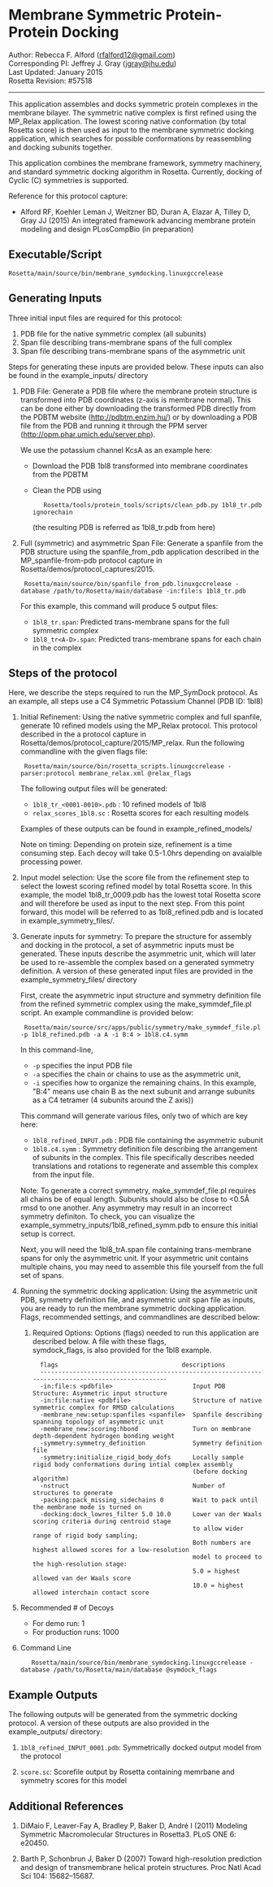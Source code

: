 Membrane Symmetric Protein-Protein Docking
==========================================

Author: Rebecca F. Alford (rfalford12@gmail.com)  
Corresponding PI: Jeffrey J. Gray (jgray@jhu.edu)  
Last Updated: January 2015  
Rosetta Revision: #57518  

---

This application assembles and docks symmetric protein complexes in the membrane
bilayer. The symmetric native complex is first refined using the MP_Relax
application. The lowest scoring native conformation (by total Rosetta score) is
then used as input to the membrane symmetric docking application, which searches
for possible conformations by reassembling and docking subunits together. 

This application combines the membrane framework, symmetry machinery, and standard
symmetric docking algorithm in Rosetta. Currently, docking of Cyclic (C) symmetries is
supported. 

Reference for this protocol capture:
* Alford RF, Koehler Leman J, Weitzner BD, Duran A, Elazar A, Tilley D, Gray JJ 
  (2015) An integrated framework advancing membrane protein modeling and design 
  PLosCompBio (in preparation) 

## Executable/Script ##

    Rosetta/main/source/bin/membrane_symdocking.linuxgccrelease

## Generating Inputs ##

Three initial input files are required for this protocol: 

1. PDB file for the native symmetric complex (all subunits)
2. Span file describing trans-membrane spans of the full complex
3. Span file describing trans-membrane spans of the asymmetric unit

Steps for generating these inputs are provided below. These inputs can also be found 
in the example_inputs/ directory

1. PDB File: Generate a PDB file where the membrane protein structure is transformed 
   into PDB coordinates (z-axis is membrane normal). This can be done 
   either by downloading the transformed PDB directly from the PDBTM website 
   (http://pdbtm.enzim.hu/) or by downloading a PDB file from the PDB and running
   it through the PPM server (http://opm.phar.umich.edu/server.php).

   We use the potassium channel KcsA as an example here: 
   * Download the PDB 1bl8 transformed into membrane coordinates from the PDBTM
   * Clean the PDB using 

            Rosetta/tools/protein_tools/scripts/clean_pdb.py 1bl8_tr.pdb ignorechain

     (the resulting PDB is referred as 1bl8_tr.pdb from here)

2. Full (symmetric) and asymmetric Span File: Generate a spanfile from the PDB structure using
   the spanfile_from_pdb application described in the MP_spanfile-from-pdb protocol
   capture in Rosetta/demos/protocol_captures/2015. 

        Rosetta/main/source/bin/spanfile_from_pdb.linuxgccrelease -database /path/to/Rosetta/main/database -in:file:s 1bl8_tr.pdb

   For this example, this command will produce 5 output files: 
   * `1bl8_tr.span`: Predicted trans-membrane spans for the full symmetric complex
   * `1bl8_tr<A-D>.span`: Predicted trans-membrane spans for each chain in the complex

## Steps of the protocol ##

Here, we describe the steps required to run the MP_SymDock protocol. As an example, all steps 
use a C4 Symmetric Potassium Channel (PDB ID: 1bl8) 

1. Initial Refinement: Using the native symmetric complex and full spanfile, generate 
   10 refined models using the MP_Relax protocol. This protocol described in the 
   a protocol capture in Rosetta/demos/protocol_capture/2015/MP_relax. Run the following
   commandline with the given flags file: 

        Rosetta/main/source/bin/rosetta_scripts.linuxgccrelease -parser:protocol membrane_relax.xml @relax_flags

   The following output files will be generated: 
   * `1bl8_tr_<0001-0010>.pdb`    : 10 refined models of 1bl8
   * `relax_scores_1bl8.sc`       : Rosetta scores for each resulting models

   Examples of these outputs can be found in example_refined_models/

   Note on timing: Depending on protein size, refinement is a time consuming step. 
   Each decoy will take 0.5-1.0hrs depending on avaialble processing power. 

2. Input model selection: Use the score file from the refinement step to select the lowest scoring
   refined model by total Rosetta score. In this example, the model 1bl8_tr_0009.pdb has the lowest
   total Rosetta score and will therefore be used as input to the next step. From this point forward, 
   this model will be referred to as 1bl8_refined.pdb and is located in example_symmetry_files/. 

3. Generate inputs for symmetry: To prepare the structure for assembly and docking in the protocol, 
   a set of asymmetric inputs must be generated. These inputs describe the asymmetric unit, which will 
   later be used to re-assemble the complex based on a generated symmetry definition. A version of these
   generated input files are provided in the example_symmetry_files/ directory

   First, create the asymmetric input structure and symmetry definition file from the refined symmetric
   complex using the make_symmdef_file.pl script. An example commandline is provided below: 

        Rosetta/main/source/src/apps/public/symmetry/make_symmdef_file.pl -p 1bl8_refined.pdb -a A -i B:4 > 1bl8.c4.symm

   In this command-line, 
   * `-p` specifies the input PDB file
   * `-a` specifies the chain or chains to use as the asymmetric unit, 
   * `-i` specifies how to organize the remaining chains. In this example, 
     "B:4" means use chain B as the next subunit and arrange subunits as a C4 
     tetramer (4 subunits around the Z axis))

   This command will generate various files, only two of which are key here: 
   * `1bl8_refined_INPUT.pdb`  : PDB file containing the asymmetric subunit
   * `1bl8.c4.symm`            : Symmetry definition file describing the 
     arrangement of subunits in the complex. This file specifically describes 
     needed translations and rotations to regenerate and assemble this complex 
     from the input file. 

   Note: To generate a correct symmetry, make_symmdef_file.pl requires all chains be of equal length. Subunits
   should also be close to <0.5Å rmsd to one another. Any asymmetry may result in an incorrect symmetry definiton. 
   To check, you can visualize the example_symmetry_inputs/1bl8_refined_symm.pdb to ensure this initial setup is 
   correct. 

   Next, you will need the 1bl8_trA.span file containing trans-membrane spans for only the asymmetric unit. 
   If your asymmetric unit contains multiple chains, you may need to assemble this file yourself from the full set
   of spans. 

4. Running the symmetric docking application: Using the asymmetric unit PDB, symmetry definition file, 
   and asymmetric unit span file as inputs, you are ready to run the membrane symmetric docking application. 
   Flags, recommended settings, and commandlines are described below: 

   1. Required Options: Options (flags) needed to run this application are described below. A file with these flags,   
      symdock_flags, is also provided for the 1bl8 example. 

            flags                                  descriptions
            --------------------------------------------------------------------------------------------------
            -in:file:s <pdbfile>                      Input PDB Structure: Asymmetric input structure
            -in:file:native <pdbfile>                 Structure of native symmetric complex for RMSD calculations
            -membrane_new:setup:spanfiles <spanfile>  Spanfile describing spanning topology of asymmetric unit
            -membrane_new:scoring:hbond               Turn on membrane depth-dependent hydrogen bonding weight
            -symmetry:symmetry_definition             Symmetry definition file
            -symmetry:initialize_rigid_body_dofs      Locally sample rigid body conformations during intial complex assembly
                                                      (before docking algorithm)
            -nstruct                                  Number of structures to generate
            -packing:pack_missing_sidechains 0        Wait to pack until the membrane mode is turned on
            -docking:dock_lowres_filter 5.0 10.0      Lower van der Waals scoring criteria during centroid stage
                                                      to allow wider range of rigid body sampling;
                                                      Both numbers are highest allowed scores for a low-resolution
                                                      model to proceed to the high-resolution stage:
                                                      5.0 = highest allowed van der Waals score
                                                      10.0 = highest allowed interchain contact score

  2. Recommended # of Decoys
     * For demo run: 1
     * For production runs: 1000

  3. Command Line

            Rosetta/main/source/bin/membrane_symdocking.linuxgccrelease -database /path/to/Rosetta/main/database @symdock_flags 

## Example Outputs ##
The following outputs will be generated from the symmetric docking protocol. A 
version of these outputs are also provided in the example_outputs/ directory: 

1. `1bl8_refined_INPUT_0001.pdb`: Symmetrically docked output model from the 
   protocol

2. `score.sc`: Scorefile output by Rosetta containing memrbane and symmetry 
   scores for this model

## Additional References ##
1. DiMaio F, Leaver-Fay A, Bradley P, Baker D, André I (2011) Modeling Symmetric Macromolecular 
  Structures in Rosetta3. PLoS ONE 6: e20450. 

2. Barth P, Schonbrun J, Baker D (2007) Toward high-resolution prediction and design of 
  transmembrane helical protein structures. Proc Natl Acad Sci 104: 15682–15687. 

